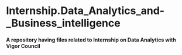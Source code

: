 # Internship.Data_Analytics_and-_Business_intelligence
#### A repository having files related to Internship on Data Analytics with Vigor Council

